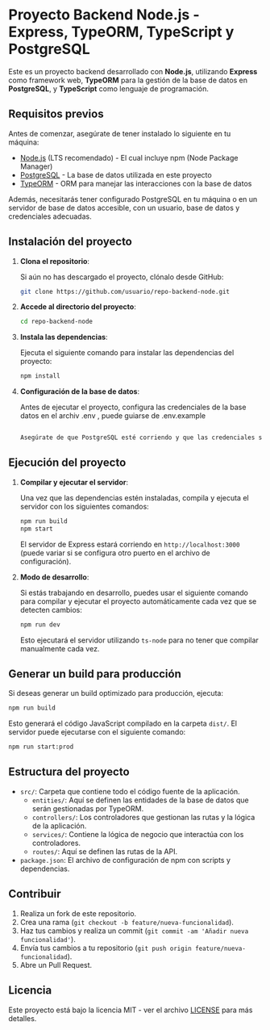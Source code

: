 
# Proyecto Backend Node.js - Express, TypeORM, TypeScript y PostgreSQL

Este es un proyecto backend desarrollado con **Node.js**, utilizando **Express** como framework web, **TypeORM** para la gestión de la base de datos en **PostgreSQL**, y **TypeScript** como lenguaje de programación.

## Requisitos previos

Antes de comenzar, asegúrate de tener instalado lo siguiente en tu máquina:

- [Node.js](https://nodejs.org/) (LTS recomendado) - El cual incluye npm (Node Package Manager)
- [PostgreSQL](https://www.postgresql.org/download/) - La base de datos utilizada en este proyecto
- [TypeORM](https://typeorm.io/) - ORM para manejar las interacciones con la base de datos

Además, necesitarás tener configurado PostgreSQL en tu máquina o en un servidor de base de datos accesible, con un usuario, base de datos y credenciales adecuadas.

## Instalación del proyecto

1. **Clona el repositorio**:

   Si aún no has descargado el proyecto, clónalo desde GitHub:

   ```bash
   git clone https://github.com/usuario/repo-backend-node.git
   ```

2. **Accede al directorio del proyecto**:

   ```bash
   cd repo-backend-node
   ```

3. **Instala las dependencias**:

   Ejecuta el siguiente comando para instalar las dependencias del proyecto:

   ```bash
   npm install
   ```

4. **Configuración de la base de datos**:

   Antes de ejecutar el proyecto, configura las credenciales de la base datos en el archiv .env , puede guiarse de .env.example

   ```bash

   Asegúrate de que PostgreSQL esté corriendo y que las credenciales sean correctas. La opción `synchronize` está habilitada para sincronizar el esquema de la base de datos con las entidades definidas, pero solo debe usarse en desarrollo.

## Ejecución del proyecto

1. **Compilar y ejecutar el servidor**:

   Una vez que las dependencias estén instaladas, compila y ejecuta el servidor con los siguientes comandos:

   ```bash
   npm run build
   npm start
   ```

   El servidor de Express estará corriendo en `http://localhost:3000` (puede variar si se configura otro puerto en el archivo de configuración).

2. **Modo de desarrollo**:

   Si estás trabajando en desarrollo, puedes usar el siguiente comando para compilar y ejecutar el proyecto automáticamente cada vez que se detecten cambios:

   ```bash
   npm run dev
   ```

   Esto ejecutará el servidor utilizando `ts-node` para no tener que compilar manualmente cada vez.

## Generar un build para producción

Si deseas generar un build optimizado para producción, ejecuta:

```bash
npm run build
```

Esto generará el código JavaScript compilado en la carpeta `dist/`. El servidor puede ejecutarse con el siguiente comando:

```bash
npm run start:prod
```

## Estructura del proyecto

- `src/`: Carpeta que contiene todo el código fuente de la aplicación.
    - `entities/`: Aquí se definen las entidades de la base de datos que serán gestionadas por TypeORM.
    - `controllers/`: Los controladores que gestionan las rutas y la lógica de la aplicación.
    - `services/`: Contiene la lógica de negocio que interactúa con los controladores.
    - `routes/`: Aquí se definen las rutas de la API.
- `package.json`: El archivo de configuración de npm con scripts y dependencias.

## Contribuir

1. Realiza un fork de este repositorio.
2. Crea una rama (`git checkout -b feature/nueva-funcionalidad`).
3. Haz tus cambios y realiza un commit (`git commit -am 'Añadir nueva funcionalidad'`).
4. Envía tus cambios a tu repositorio (`git push origin feature/nueva-funcionalidad`).
5. Abre un Pull Request.

## Licencia

Este proyecto está bajo la licencia MIT - ver el archivo [LICENSE](LICENSE) para más detalles.
